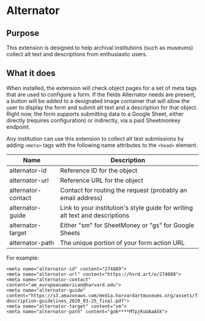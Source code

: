# Alternator    

## Purpose

This extension is designed to help archival institutions (such as museums) collect alt text and descriptions from enthusiastic users. 

## What it does

When installed, the extension will check object pages for a set of meta tags that are used to configure a form. If the fields Alternator needs are present, a button will be added to a designated image container that will allow the user to display the form and submit alt text and a description for that object. Right now, the form supports submitting data to a Google Sheet, either directly (requires configuration) or indirectly, via a paid Sheetmonkey endpoint. 

Any institution can use this extension to collect alt text submissions by adding `<meta>` tags with the following name attributes to the `<head>` element.

| Name  | Description |
| ------------- | ------------- |
| alternator-id  | Reference ID for the object  |
| alternator-url  | Reference URL for the object  |
| alternator-contact  | Contact for routing the request (probably an email address)  |
| alternator-guide | Link to your institution's style guide for writing alt text and descriptions  |
| alternator-target | Either "sm" for SheetMoney or "gs" for Google Sheets |
| alternator-path | The unique portion of your form action URL |

For example:

    <meta name="alternator-id" content="274889">
    <meta name="alternator-url" content="https://hvrd.art/o/274889">
    <meta name="alternator-contact" content="am_europeanamerican@harvard.edu">
    <meta name="alternator-guide" content="https://s3.amazonaws.com/media.harvardartmuseums.org/assets/files/HAM_image-description-guidelines_2020_03-25_final.pdf">
    <meta name="alternator-target" content="sm">
    <meta name="alternator-path" content="go6****MTpjKuUAaASk">